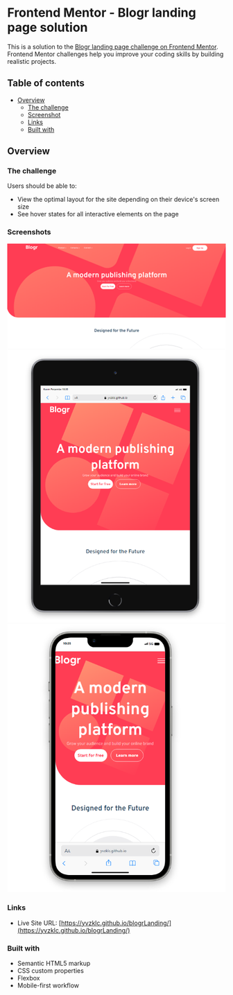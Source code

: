 # Frontend Mentor - Blogr landing page solution

This is a solution to the [Blogr landing page challenge on Frontend Mentor](https://www.frontendmentor.io/challenges/blogr-landing-page-EX2RLAApP). Frontend Mentor challenges help you improve your coding skills by building realistic projects. 

## Table of contents

- [Overview](#overview)
  - [The challenge](#the-challenge)
  - [Screenshot](#screenshot)
  - [Links](#links)
  - [Built with](#built-with)



## Overview

### The challenge

Users should be able to:

- View the optimal layout for the site depending on their device's screen size
- See hover states for all interactive elements on the page

### Screenshots

![](./images/projectImg.png)
![](./images/tablet.png)
![](./images/mobile.png)


### Links

- Live Site URL: [https://yvzklc.github.io/blogrLanding/](https://yvzklc.github.io/blogrLanding/)



### Built with

- Semantic HTML5 markup
- CSS custom properties
- Flexbox
- Mobile-first workflow




